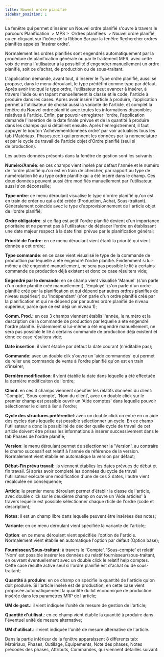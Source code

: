 ```yaml
---
title: Nouvel ordre planifié
sidebar_position: 1
---
```


La fenêtre qui permet d'insérer un Nouvel ordre planifié s'ouvre à travers le parcours Planification  > MPS  >  Ordres planifiées  > Nouvel ordre planifié, ou en cliquant sur l'icône de la Ribbon Bar par la fenêtre Rechercher ordres planifiés appelés 'Insérer ordre'.

Normalement les ordres planifiés sont engendrés automatiquement par la procédure de planification générale ou par le traitement MPR, avec cette voix de menu l'utilisateur a la possibilité d'engendrer manuellement un ordre planifié, soit ce d'achat, de production ou de sous-traitant.

L'application demande, avant tout, d'insérer le Type ordre planifié, aussi se propose, dans le menu déroulant, le type prédéfini comme type par défaut. Après avoir indiqué le type ordre, l'utilisateur peut avancer à insérer, à travers l'aide ou en tapant manuellement la classe et le code, l'article à produire dans les cases. Après avoir inséré l'article à produire, l'application permet à l'utilisateur de choisir aussi la variante de l'article, et complet la fenêtre du Nouvel ordre planifié avec toutes les informations disponibles relatives à l'article. Enfin, par pouvoir enregistrer l'ordre, l'application demande l'insertion de la date finale prévue et de la quantité à produire dans les champs qui si détaillent ensuite. Après l'enregistrement, il faut appuyer le bouton 'Achèvementdonnées ordre' par voir actualisés tous les tab (Matériaux, Phases,ecc.) qui prennent les données par la nomenclature et par le cycle de travail de l'article objet d'Ordre planifié (seul si de production).

Les autres données présents dans la fenêtre de gestion sont les suivants:

**Numéro/Année**: en ces champs vient inséré par défaut l'année et le numéro de l'ordre planifié qu'on est en train de chercher, par rapport au type de numérotation lié au type ordre planifié qui a été inséré dans le champ. Ces deux données peuvent aussi être modifiés manuellement par l'utilisateur, aussi s'on déconseille;

**Type ordre**: ce menu déroulant visualise le type d'ordre planifié qu'on est en train de créer ou qui a été créée (Production, Achat, Sous-traitant). Généralement coïncide avec le type d'approvisionnement de l'article objet de l'ordre planifié;

**Ordre obligatoire**: si ce flag est actif l'ordre planifié devient d'un importance prioritaire et ne permet pas à l'utilisateur de déplacer l'ordre en établissant une date majeur respect à la date final prévue par le planification général;

**Priorité de l'ordre**: en ce menu déroulant vient établi la priorité qui vient donnée a cet ordre;

**Type commande**: en ce case vient visualisé le type de la commande de production par lequelle a été engendré l'ordre planifié. Évidemment si lui-même a été engendré manuellement, ne sera pas possible le lié à certains commande de production déjà existent et donc ce case résultera vide; 

**Engendré par le demande**: en ce champ vient visualisé 'Manuel' (s'on parle d'un ordre planifié créé manuellement), 'Employé' (s'on parle d'un ordre planifié créé par la planification et qui dépend par autres ordres planifies de niveau supérieur) ou 'Indépendant' (s'on parle d'un ordre planifié créé par la planification et qui ne dépend par par autres ordre planifié de niveau supérieur, parce que ce est déjà un niveau 1);

**Comm. Prod.**: en ces 3 champs viennent établis l'année, le numéro et la description de la commande de production par lequelle a été engendré l'ordre planifié. Évidemment si lui-même a été engendré manuellement, ne sera pas possible le lié à certains commande de production déjà existent et donc ce case résultera vide;  

**Date insertion**: il vient établie par défaut la date courant (n'éditable pas);

**Commande**: avec un double clik s'ouvre un 'aide commandes' qui permet de relier une commande de vente à l'ordre planifié qu'on est en train d'insérer;

**Dernière modification**: il vient établie la date dans lequelle a été effectuée la dernière modificaiton de l'ordre;

**Client**: en ces 3 champs viennent spécifier les relatifs données du client: 'Compte', 'Sous-compte', 'Nom du client', avec un double click sur le premier champ est possible ouvrir un 'Aide comptes' dans lequelle pouvoir sélectionner le client à lier à l'ordre;

**Cycle des structures préférentiel**: avec un double click on entre en un aide des cycles dans lequelle est possible sélectionner un cycle. En ce champ l'utilisateur a donc la possibilité de décider quelle cycle de travail de cet article doivent être prises les informations à insérer successivement dans le tab Phases de l'ordre planifié;

**Version**: le menu déroulant permet de sélectionner la 'Version', au contraire le chamo successif est relatif à l'année de référence de la version. Normalement vient établie en automatique la version par défaut;

**Début-Fin prévu travail**: ils viennent établies les dates prévues de début et fin travail. Si après avoir completé les données du cycle de travail l'utilisateur exécute une modification d'une de ces 2 dates, l'autre vient récalculée en conséquence;

**Article**: le premier menu déroulant permet d'établir la classe de l'article, avec double click sur le deuxième champ on ouvre un 'Aide articles' à travers lequelle est possible sélectionner chaque rticle de l'ordre (code et description);

**Notes**: il est un champ libre dans lequelle peuvent être insérées des notes;

**Variante**: en ce menu déroulant vient spécifiée la variante de l'article;

**Option**: en ce menu déroulant vient spécifiée l'option de l'article. Normalement vient établie en automatique l'option par défaut (Option base);

**Fournisseur/Sous-traitant**: à travers le 'Compte', 'Sous-compte' et relatif 'Nom' est possible insérer les données du relatif fournisseur/sous-traitant, en ouvrant éventuellement avec un double click le relatif help comptes. Cette case résulte active seul si l'ordre planifié est d'achat ou de sous-traitant;

**Quantité à produire**: en ce champ on spécifie la quantité de l'article qu'on doit produire. Si l'article inséré est de production, en cette case vient proposée automatiquement la quantité du lot économique de production insérée dans les paramètres MRP de l'article;

**UM de gest.**: il vient indiquée l'unité de mesure de gestion de l'article;

**Quantité d'utilisat.**: en ce champ vient établie la quantité à produire dans l'éventuel unité de mesure alternative;

**UM d'utilisat.**: il vient indiquée l'unité de mesure alternative de l'article.

Dans la partie inférieur de la fenêtre apparaissent 8 differents tab: Matériaux, Phases, Outillage, Équipements, Note des phases, Notes précodés des phases, Attributs, Commandes, qui viennent détaillés suivant:






